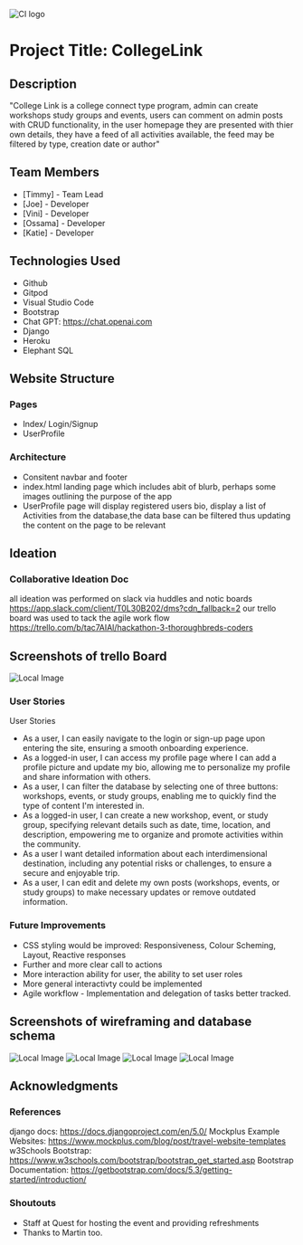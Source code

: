 ![CI logo](https://codeinstitute.s3.amazonaws.com/fullstack/ci_logo_small.png)

# Project Title: CollegeLink

## Description
"College Link is a college connect type program, admin can create workshops study groups and events, users can comment on admin posts with CRUD functionality, in the user homepage they are presented with thier own details, they have a feed of all activities available, the feed may be filtered by type, creation date or author"

## Team Members

- [Timmy] - Team Lead
- [Joe] - Developer
- [Vini] - Developer
- [Ossama] - Developer
- [Katie] - Developer

## Technologies Used
- Github
- Gitpod
- Visual Studio Code
- Bootstrap
- Chat GPT: https://chat.openai.com
- Django
- Heroku
- Elephant SQL

## Website Structure
### Pages
- Index/ Login/Signup
- UserProfile

### Architecture 
- Consitent navbar and footer
- index.html landing page which includes abit of blurb, perhaps some images outlining the purpose of the app
- UserProfile page will display registered users bio, display a list of Activities from the database,the data base can be filtered thus updating the content on the page to be relevant

## Ideation
### Collaborative Ideation Doc
all ideation was performed on slack via huddles and notic boards https://app.slack.com/client/T0L30B202/dms?cdn_fallback=2
our trello board was used to tack the agile work flow https://trello.com/b/tac7AIAl/hackathon-3-thoroughbreds-coders
## Screenshots of trello Board
![Local Image](/assets/images/trello%20board.PNG)

### User Stories
User Stories
- As a user, I can easily navigate to the login or sign-up page upon entering the site, ensuring a smooth onboarding experience.
- As a logged-in user, I can access my profile page where I can add a profile picture and update my bio, allowing me to personalize my profile and share information with others.
- As a user, I can filter the database by selecting one of three buttons: workshops, events, or study groups, enabling me to quickly find the type of content I'm interested in.
- As a logged-in user, I can create a new workshop, event, or study group, specifying relevant details such as date, time, location, and description, empowering me to organize and promote activities within the community.
- As a user  I want detailed information about each interdimensional destination, including any potential risks or challenges, to ensure a secure and enjoyable trip.
- As a user, I can edit and delete my own posts (workshops, events, or study groups) to make necessary updates or remove outdated information.


### Future Improvements
- CSS styling would be improved: Responsiveness, Colour Scheming, Layout, Reactive responses
- Further and more clear call to actions
- More interaction ability for user, the ability to set user roles
- More general interactivty could be implemented
- Agile workflow - Implementation and delegation of tasks better tracked.

## Screenshots of wireframing and database schema
![Local Image](/assets/images/20240305_114724.jpg)
![Local Image](/assets/images/Screenshot%202024-03-05%20at%2013.17.30.png)
![Local Image](/assets/images/Screenshot%202024-03-05%20at%2013.17.38.png)
![Local Image](/assets/images/Screenshot%202024-03-05%20at%2016.16.50.png)


## Acknowledgments

### References
django docs: https://docs.djangoproject.com/en/5.0/
Mockplus Example Websites: https://www.mockplus.com/blog/post/travel-website-templates
w3Schools Bootstrap: https://www.w3schools.com/bootstrap/bootstrap_get_started.asp
Bootstrap Documentation: https://getbootstrap.com/docs/5.3/getting-started/introduction/

### Shoutouts
- Staff at Quest for hosting the event and providing refreshments
- Thanks to Martin too.






